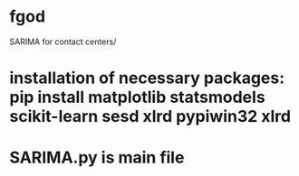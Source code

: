 # fgod
SARIMA for contact centers/
# installation of necessary packages: pip install matplotlib statsmodels scikit-learn sesd xlrd pypiwin32 xlrd
# SARIMA.py is main file 
